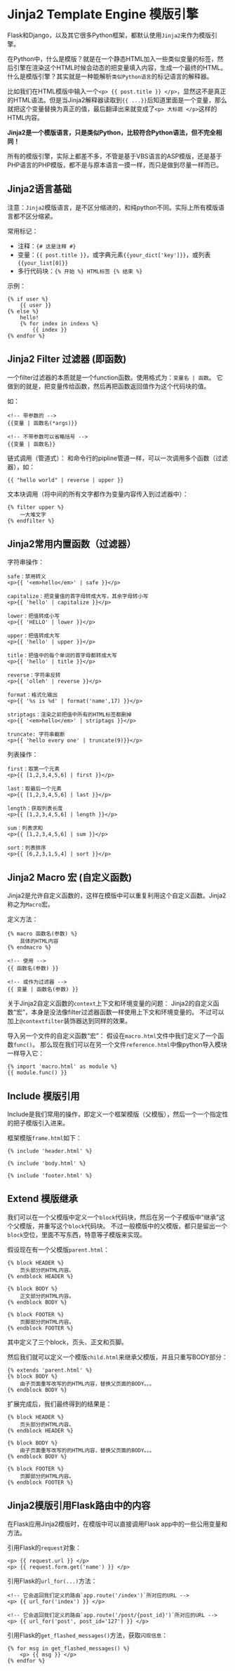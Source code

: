 # Jinja2 Template Engine 模版引擎

Flask和Django，以及其它很多Python框架，都默认使用`Jinja2`来作为模版引擎。

在Python中，什么是模版？就是在一个静态HTML加入一些类似变量的标签，然后引擎在渲染这个HTML时候会动态的把变量填入内容，生成一个最终的HTML。
什么是模版引擎？其实就是一种能解析`类似Python语言`的标记语言的解释器。

比如我们在HTML模版中输入一个`<p> {{ post.title }} </p>`，显然这不是真正的HTML语法。但是当Jinja2解释器读取到`{{ ...}}`后知道里面是一个变量，那么就把这个变量替换为真正的值，最后翻译出来就变成了`<p> 大标题 </p>`这样的HTML内容。

**Jinja2是一个模版语言，只是类似Python，比较符合Python语法，但不完全相同！**

所有的模版引擎，实际上都差不多，不管是基于VBS语言的ASP模版，还是基于PHP语言的PHP模版，都不是与原本语言一摸一样，而只是做到尽量一样而已。

## Jinja2语言基础

注意：`Jinja2`模版语言，是不区分缩进的，和纯python不同。实际上所有模版语言都不区分缩紧。

常用标记：
- 注释：`{# 这是注释 #}`
- 变量：`{{ post.title }}`，或字典元素`{{your_dict['key']}}`，或列表`{{your_list[0]}}`
- 多行代码块：`{% 开始 %} HTML标签 {% 结束 %}`

示例：
```jinja2
{% if user %}
    {{ user }}
{% else %}
    hello!
    {% for index in indexs %}
        {{ index }} 
{% endfor %}
```

## Jinja2 Filter 过滤器 (即函数)

一个filter过滤器的本质就是一个function函数。使用格式为：`变量名 | 函数`。
它做到的就是，把变量传给函数，然后再把函数返回值作为这个代码块的值。

如：
```jinja2
<!-- 带参数的 -->
{{变量 | 函数名(*args)}}

<!-- 不带参数可以省略括号 -->
{{变量 | 函数名}}
```

链式调用（管道式）：
和命令行的pipline管道一样，可以一次调用多个函数（过滤器），如：
```jinja2
{{ "hello world" | reverse | upper }}
```

文本块调用（将中间的所有文字都作为变量内容传入到过滤器中）：
```jinja2
{% filter upper %}
    一大堆文字
{% endfilter %}
```

## Jinja2常用内置函数（过滤器）

字符串操作：
```jinja2
safe：禁用转义
<p>{{ '<em>hello</em>' | safe }}</p>

capitalize：把变量值的首字母转成大写，其余字母转小写
<p>{{ 'hello' | capitalize }}</p>

lower：把值转成小写
<p>{{ 'HELLO' | lower }}</p>

upper：把值转成大写
<p>{{ 'hello' | upper }}</p>

title：把值中的每个单词的首字母都转成大写
<p>{{ 'hello' | title }}</p>

reverse：字符串反转
<p>{{ 'olleh' | reverse }}</p>

format：格式化输出
<p>{{ '%s is %d' | format('name',17) }}</p>

striptags：渲染之前把值中所有的HTML标签都删掉
<p>{{ '<em>hello</em>' | striptags }}</p>

truncate: 字符串截断
<p>{{ 'hello every one' | truncate(9)}}</p>
```

列表操作：
```jinja2
first：取第一个元素
<p>{{ [1,2,3,4,5,6] | first }}</p>

last：取最后一个元素
<p>{{ [1,2,3,4,5,6] | last }}</p>

length：获取列表长度
<p>{{ [1,2,3,4,5,6] | length }}</p>

sum：列表求和
<p>{{ [1,2,3,4,5,6] | sum }}</p>

sort：列表排序
<p>{{ [6,2,3,1,5,4] | sort }}</p>
```


## Jinja2 Macro 宏 (自定义函数)

Jinja2是允许自定义函数的，这样在模版中可以重复利用这个自定义函数。Jinja2称之为`Macro`宏。

定义方法：
```jinja2
{% macro 函数名(参数) %}
    具体的HTML内容
{% endmacro %}

<!-- 使用 -->
{{ 函数名(参数) }}

<!-- 或作为过滤器 -->
{{ 变量 | 函数名(参数) }}
```

关于Jinja2自定义函数的`context`上下文和环境变量的问题：
Jinja2的自定义函数“宏”，本身是没法像filter过滤器函数一样使用上下文和环境变量的。
不过可以加上`@contextfilter`装饰器达到同样的效果。


导入另一个文件的自定义函数“宏”：
假设在`macro.html`文件中我们定义了一个函数`func()`。
那么现在我们可以在另一个文件`reference.html`中像python导入模块一样导入它：
```jinja2
{% import 'macro.html' as module %}
{{ module.func() }}
```



## Include 模版引用

Include是我们常用的操作，即定义一个框架模版（父模版），然后一个一个指定性的把子模版引入进来。

框架模版`frame.html`如下：
```jinja2
{% include 'header.html' %}

{% include 'body.html' %}

{% include 'footer.html' %}
```


## Extend 模版继承

我们可以在一个父模版中定义一个`block`代码块，然后在另一个子模版中“继承”这个父模版，并重写这个`block`代码块。
不过一般模版中的父模版，都只是留出一个`block`空位，里面不写东西，特意等子模版来实现。

假设现在有一个父模版`parent.html`：
```jinja2
{% block HEADER %}
    页头部分的HTML内容。
{% endblock HEADER %}

{% block BODY %}
    正文部分的HTML内容。
{% endblock BODY %}

{% block FOOTER %}
    页脚部分的HTML内容。
{% endblock FOOTER %}
```
其中定义了三个block，页头、正文和页脚。

然后我们就可以定义一个模版`child.html`来继承父模版，并且只重写BODY部分：
```jinja2
{% extends 'parent.html' %}
{% block BODY %}
    由子页面重写改写的的HTML内容，替换父页面的BODY。。。
{% endblock BODY %}
```

扩展完成后，我们最终得到的结果是：
```jinja2
{% block HEADER %}
    页头部分的HTML内容。
{% endblock HEADER %}

{% block BODY %}
    由子页面重写改写的的HTML内容，替换父页面的BODY。。。
{% endblock BODY %}

{% block FOOTER %}
    页脚部分的HTML内容。
{% endblock FOOTER %}
```


## Jinja2模版引用Flask路由中的内容

在Flask应用Jinja2模版时，在模版中可以直接调用Flask app中的一些公用变量和方法。

引用Flask的`request`对象：
```jinja2
<p> {{ request.url }} </p>
<p> {{ request.form.get('name') }} </p>
```

引用Flask的`url_for(...)`方法：
```jinja2
<!-- 它会返回我们定义的路由`app.route('/index')`所对应的URL -->
<p> {{ url_for('index') }} </p>

<!-- 它会返回我们定义的路由`app.route('/post/{post_id}')`所对应的URL -->
<p> {{ url_for('post', post_id='127') }} </p>
```

引用Flask的`get_flashed_messages()`方法，获取`闪现信息`：
```jinja2
{% for msg in get_flashed_messages() %}
    <p> {{ msg }} </p>
{% endfor %}
```
